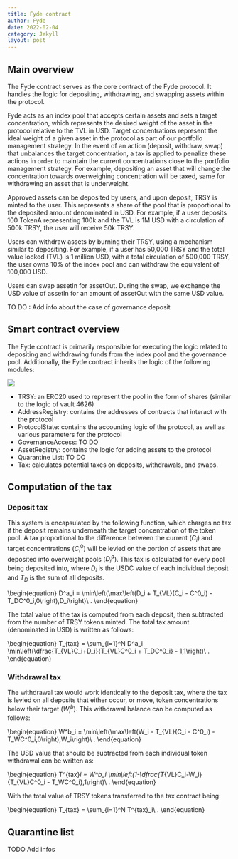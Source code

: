 ```yaml
---
title: Fyde contract
author: Fyde  
date: 2022-02-04
category: Jekyll
layout: post
---
```


## Main overview

The Fyde contract serves as the core contract of the Fyde protocol. It handles the logic for depositing, withdrawing, and swapping assets within the protocol.

Fyde acts as an index pool that accepts certain assets and sets a target concentration, which represents the desired weight of the asset in the protocol relative to the TVL in USD. Target concentrations represent the ideal weight of a given asset in the protocol as part of our portfolio management strategy. In the event of an action (deposit, withdraw, swap) that unbalances the target concentration, a tax is applied to penalize these actions in order to maintain the current concentrations close to the portfolio management strategy. For example, depositing an asset that will change the concentration towards overweighing concentration will be taxed, same for withdrawing an asset that is underweight.

Approved assets can be deposited by users, and upon deposit, TRSY is minted to the user. This represents a share of the pool that is proportional to the deposited amount denominated in USD. For example, if a user deposits 100 TokenA representing 100k and the TVL is 1M USD with a circulation of 500k TRSY, the user will receive 50k TRSY.

Users can withdraw assets by burning their TRSY, using a mechanism similar to depositing. For example, if a user has 50,000 TRSY and the total value locked (TVL) is 1 million USD, with a total circulation of 500,000 TRSY, the user owns 10% of the index pool and can withdraw the equivalent of 100,000 USD.

Users can swap assetIn for assetOut. During the swap, we exchange the USD value of assetIn for an amount of assetOut with the same USD value.


TO DO : Add info about the case of governance deposit


## Smart contract overview

The Fyde contract is primarily responsible for executing the logic related to depositing and withdrawing funds from the index pool and the governance pool. Additionally, the Fyde contract inherits the logic of the following modules:

<img src="{{site.baseurl}}/illustrations/fyde.png">


- TRSY: an ERC20 used to represent the pool in the form of shares (similar to the logic of vault 4626)
- AddressRegistry: contains the addresses of contracts that interact with the protocol
- ProtocolState: contains the accounting logic of the protocol, as well as various parameters for the protocol
- GovernanceAccess: TO DO
- AssetRegistry: contains the logic for adding assets to the protocol
- Quarantine List: TO DO
- Tax: calculates potential taxes on deposits, withdrawals, and swaps.




## Computation of the tax 

### Deposit tax

This system is encapsulated by the following function, which charges no tax if the deposit remains underneath the target concentration of the token pool. A tax proportional to the difference between the current ($C_{i}$) and target concentrations ($C_{i}^0$) will be levied on the portion of assets that are deposited into overweight pools ($D_{i}^a$). This tax is calculated for every pool being deposited into, where $D_{i}$ is the USDC value of each individual deposit and $T_{D}$ is the sum of all deposits.

\begin{equation}
D^a_i = \min\left(\max\left(D_i + T_{VL}(C_i - C^0_i) - T_DC^0_i,0\right),D_i\right)\ .
\end{equation}

The total value of the tax is computed from each deposit, then subtracted from the number of TRSY tokens minted. The total tax amount (denominated in USD) is written as follows:

\begin{equation}
  T_{tax} = \sum_{i=1}^N D^a_i \min\left(\dfrac{T_{VL}C_i+D_i}{T_{VL}C^0_i + T_DC^0_i} - 1,1\right)\ .
\end{equation}

### Withdrawal tax

The withdrawal tax would work identically to the deposit tax, where the tax is levied on all deposits that either occur, or move, token concentrations below their target ($W_{i}^b$). This withdrawal balance can be computed as follows:

\begin{equation}
W^b_i = \min\left(\max\left(W_i -  T_{VL}(C_i - C^0_i) - T_WC^0_i,0\right),W_i\right)\ .
\end{equation}

The USD value that should be subtracted from each individual token withdrawal can be written as:

\begin{equation}
  T^{tax}_i = W^b_i \min\left(1-\dfrac{T_{VL}C_i-W_i}{T_{VL}C^0_i - T_WC^0_i},1\right)\ .
\end{equation}

With the total value of TRSY tokens transferred to the tax contract being:

\begin{equation}
  T_{tax} = \sum_{i=1}^N T^{tax}_i\ .
\end{equation}


## Quarantine list

TODO Add infos